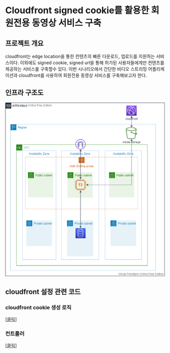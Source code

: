 # Cloudfront signed cookie를 활용한 회원전용 동영상 서비스 구축

## 프로젝트 개요
cloudfront는 edge location을 통한 컨텐츠의 빠른 다운로드, 업로드를 지원하는 서비스이다. 이외에도 signed cookie, signed url을 통해 허가된 사용자들에게만 컨텐츠를 제공하는 서비스를 구축할수 있다. 이번 시나리오에서 간단한 비디오 스트리밍 어플리케이션과 cloudfront를 사용하여 회원전용 동영상 서비스를 구축해보고자 한다.

## 인프라 구조도
![Image Alt 텍스트](/scenario_6.png)

## cloudfront 설정 관련 코드
### cloudfront cookie 생성 로직
[<a href="/auth/services/cloudfront.py">클릭</a>]
### 컨트롤러
[<a href="/auth/views.py">클릭</a>]